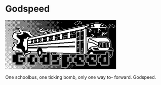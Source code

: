
# Godspeed

![A schoolbus on fire, flying towards the screen](source/images/meta/card.png "Godspeed")

One schoolbus, one ticking bomb, only one way to- forward. Godspeed.
